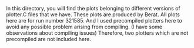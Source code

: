 In this directory, you will find the plots belonging to different versions of plotter.C files that we have. These plots are produced by Berat. All plots here are for run number 321585. And I used precompiled plotters here to avoid any possible problem arising from compiling. (I have some observations about compiling issues) Therefore, two plotters which are not precompiled are not included here.
